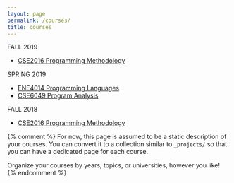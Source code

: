 ```yaml
---
layout: page
permalink: /courses/
title: courses
---
```

FALL 2019
* [CSE2016 Programming Methodology](cse2016)

SPRING 2019
* [ENE4014 Programming Languages](ene4014)
* [CSE6049 Program Analysis](cse6049)

FALL 2018
* [CSE2016 Programming Methodology](https://cse2016hy.github.io)


{% comment %}
For now, this page is assumed to be a static description of your courses. You can convert it to a collection similar to `_projects/` so that you can have a dedicated page for each course.

Organize your courses by years, topics, or universities, however you like!
{% endcomment %}

